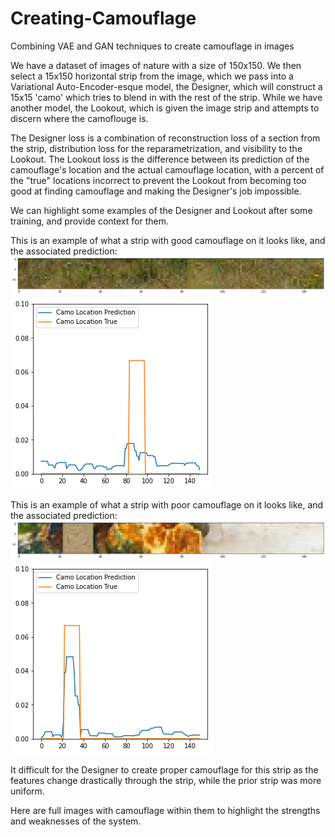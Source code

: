 # Creating-Camouflage
Combining VAE and GAN techniques to create camouflage in images



We have a dataset of images of nature with a size of 150x150. We then select a 15x150 horizontal strip from the image, which we pass into a Variational Auto-Encoder-esque model, the Designer, which will construct a 15x15 'camo' which tries to blend in with the rest of the strip.
While we have another model, the Lookout, which is given the image strip and attempts to discern where the camoflouge is.

The Designer loss is a combination of reconstruction loss of a section from the strip, distribution loss for the reparametrization, and visibility to the Lookout.
The Lookout loss is the difference between its prediction of the camouflage's location and the actual camouflage location, with a percent of the "true" locations incorrect to prevent the Lookout from becoming too good at finding camouflage and making the Designer's job impossible.

We can highlight some examples of the Designer and Lookout after some training, and provide context for them.

This is an example of what a strip with good camouflage on it looks like, and the associated prediction:
![Good Camouflage Strip](/images/good_camo_strip.png "Good Camouflage Strip")
![Prediction of Good Camouflage](/images/good_camo_pred.png "Prediction of Good Camouflage")


This is an example of what a strip with poor camouflage on it looks like, and the associated prediction:
![Bad Camouflage Strip](/images/bad_camo_strip.png "Bad Camouflage Strip")
![Prediction of Bad Camouflage](/images/bad_camo_pred.png "Prediction of Bad Camouflage")

It difficult for the Designer to create proper camouflage for this strip as the features change drastically through the strip, while the prior strip was more uniform.

Here are full images with camouflage within them to highlight the strengths and weaknesses of the system.
